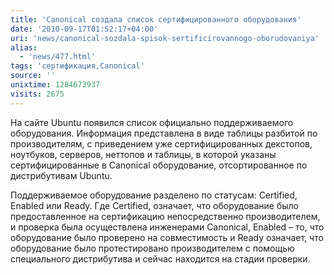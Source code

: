 ```yaml
---
title: 'Canonical создала список сертифицированного оборудования'
date: '2010-09-17T01:52:17+04:00'
uri: 'news/canonical-sozdala-spisok-sertificirovannogo-oborudovaniya'
alias: 
  - 'news/477.html'
tags: 'сертификация,Canonical'
source: ''
unixtime: 1284673937
visits: 2675
---
```

На сайте Ubuntu появился список официально поддерживаемого оборудования. Информация представлена в виде таблицы разбитой по производителям, с приведением уже сертифицированных декстопов, ноутбуков, серверов, неттопов и таблицы,  в которой указаны сертифицированные в Canonical оборудование, отсортированное по дистрибутивам Ubuntu.

Поддерживаемое оборудование разделено по статусам: Certified, Enabled или Ready. Где Certified, означает, что оборудование было предоставленное на сертификацию непосредственно производителем, и проверка была осуществлена  инженерами Canonical, Enabled – то, что оборудование было проверено на совместимость и Ready означает, что оборудование было протестировано производителем с помощью специального дистрибутива и сейчас находится на стадии проверки.
